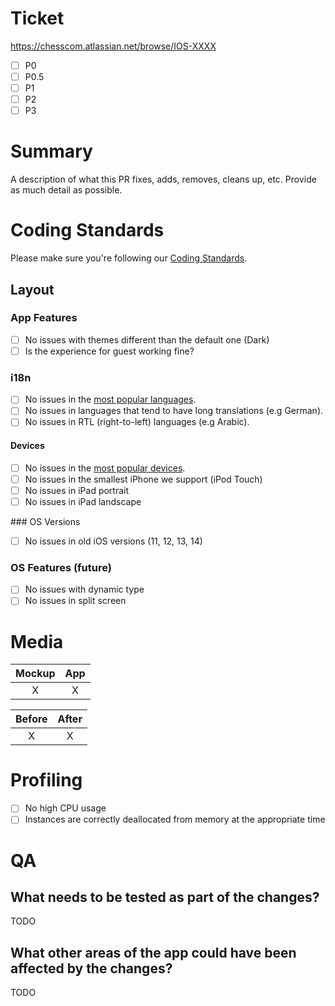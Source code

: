 # Ticket
https://chesscom.atlassian.net/browse/IOS-XXXX

- [ ] P0
- [ ] P0.5
- [ ] P1
- [ ] P2
- [ ] P3

# Summary
A description of what this PR fixes, adds, removes, cleans up, etc. Provide as much detail as possible.

# Coding Standards
Please make sure you're following our [Coding Standards](https://chesscom.notion.site/Coding-Standards-53e14e156d7d40738ab50bf581328587).

## Layout

### App Features
- [ ] No issues with themes different than the default one (Dark)
- [ ] Is the experience for guest working fine?

### i18n
- [ ] No issues in the [most popular languages](https://analytics.amplitude.com/ggtracker/chart/zjzh7tu?source=dashboard?source=copy+url).
- [ ] No issues in languages that tend to have long translations (e.g German).
- [ ] No issues in RTL (right-to-left) languages (e.g Arabic).

#### Devices
- [ ] No issues in the [most popular devices](https://analytics.amplitude.com/ggtracker/chart/kxnez8n?source=dashboard?source=copy+url).
- [ ] No issues in the smallest iPhone we support (iPod Touch)
- [ ] No issues in iPad portrait
- [ ] No issues in iPad landscape

### OS Versions
- [ ] No issues in old iOS versions (11, 12, 13, 14)

### OS Features (future)
- [ ] No issues with dynamic type
- [ ] No issues in split screen

# Media
| Mockup | App |
| :------: | :-----:|
| X | X |

| Before | After |
| :------: | :-----:|
| X | X |

# Profiling

- [ ] No high CPU usage
- [ ] Instances are correctly deallocated from memory at the appropriate time

# QA
## What needs to be tested as part of the changes?
TODO

## What other areas of the app could have been affected by the changes?
TODO
